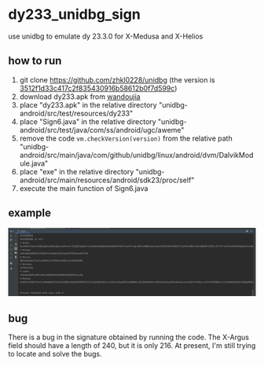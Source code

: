 # dy233_unidbg_sign
use unidbg to emulate dy 23.3.0 for X-Medusa and X-Helios

## how to run
1. git clone https://github.com/zhkl0228/unidbg (the version is [3512f1d33c417c2f835430916b58612b0f7d599c](https://github.com/zhkl0228/unidbg/commit/3512f1d33c417c2f835430916b58612b0f7d599c))
2. download dy233.apk from [wandoujia](https://www.wandoujia.com/apps/7461948/history_v230301?spm=aligames_platform_ug.wdj_seo.0.0.6df17386bjmcsb)
3. place "dy233.apk" in the relative directory "unidbg-android/src/test/resources/dy233"
4. place "Sign6.java" in the relative directory "unidbg-android/src/test/java/com/ss/android/ugc/aweme"
5. remove the code ```vm.checkVersion(version)``` from the relative path "unidbg-android/src/main/java/com/github/unidbg/linux/android/dvm/DalvikModule.java"
6. place "exe" in the relative directory "unidbg-android/src/main/resources/android/sdk23/proc/self"
6. execute the main function of Sign6.java

## example
![result](./1.png)

## bug
There is a bug in the signature obtained by running the code. The X-Argus field should have a length of 240, but it is only 216. At present, I'm still trying to locate and solve the bugs.